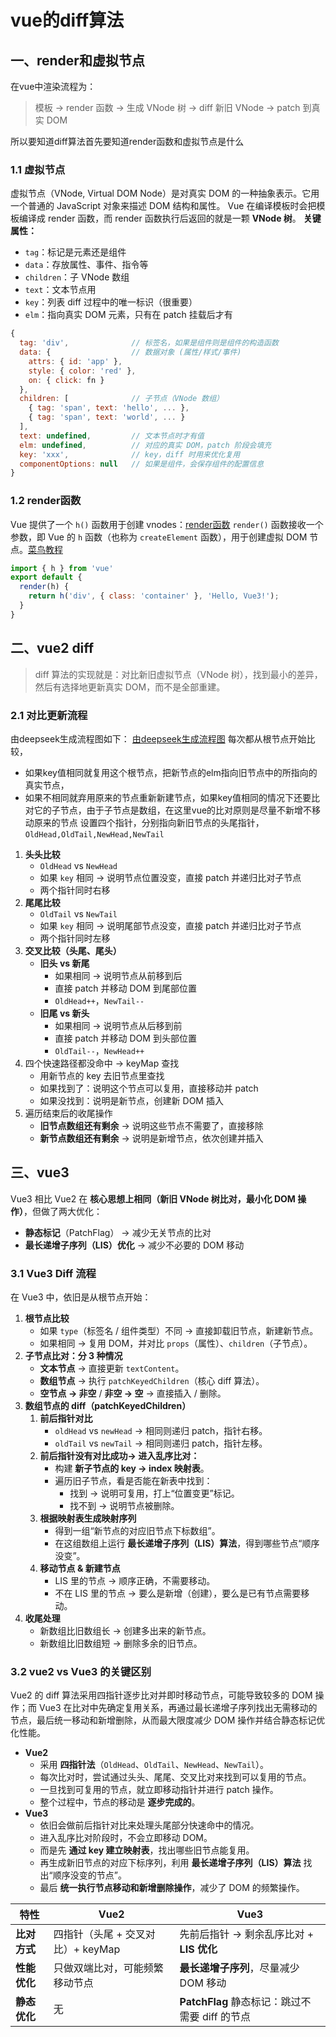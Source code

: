 # vue的diff算法
## 一、render和虚拟节点
在vue中渲染流程为：

> 模板 → render 函数 → 生成 VNode 树 → diff 新旧 VNode → patch 到真实 DOM

所以要知道diff算法首先要知道render函数和虚拟节点是什么
### 1.1 虚拟节点

虚拟节点（VNode, Virtual DOM Node）是对真实 DOM 的一种抽象表示。它用一个普通的 JavaScript 对象来描述 DOM 结构和属性。
Vue 在编译模板时会把模板编译成 render 函数，而 render 函数执行后返回的就是一颗 **VNode 树**。
**关键属性：** 
- `tag`：标记是元素还是组件
- `data`：存放属性、事件、指令等
- `children`：子 VNode 数组
- `text`：文本节点用
- `key`：列表 diff 过程中的唯一标识（很重要）
- `elm`：指向真实 DOM 元素，只有在 patch 挂载后才有
```js
{
  tag: 'div',              // 标签名，如果是组件则是组件的构造函数
  data: {                  // 数据对象 (属性/样式/事件)
    attrs: { id: 'app' },
    style: { color: 'red' },
    on: { click: fn }
  },
  children: [              // 子节点（VNode 数组）
    { tag: 'span', text: 'hello', ... },
    { tag: 'span', text: 'world', ... }
  ],
  text: undefined,         // 文本节点时才有值
  elm: undefined,          // 对应的真实 DOM，patch 阶段会填充
  key: 'xxx',              // key，diff 时用来优化复用
  componentOptions: null   // 如果是组件，会保存组件的配置信息
}

```
### 1.2 render函数

Vue 提供了一个 `h()` 函数用于创建 vnodes：[render函数](https://cn.vuejs.org/guide/extras/render-function)
`render()` 函数接收一个参数，即 Vue 的 `h` 函数（也称为 `createElement` 函数），用于创建虚拟 DOM 节点。[菜鸟教程](https://www.runoob.com/vue3/vue3-api-render.html)
```js
import { h } from 'vue'
export default {
  render(h) {
    return h('div', { class: 'container' }, 'Hello, Vue3!');
  }
}
```

## 二、vue2 diff
> diff 算法的实现就是：对比新旧虚拟节点（VNode 树），找到最小的差异，然后有选择地更新真实 DOM，而不是全部重建。
### 2.1 对比更新流程

由deepseek生成流程图如下：
[由deepseek生成流程图](assets/image-1.pdf)
每次都从根节点开始比较，
* 如果key值相同就复用这个根节点，把新节点的elm指向旧节点中的所指向的真实节点，
* 如果不相同就弃用原来的节点重新新建节点，如果key值相同的情况下还要比对它的子节点，由于子节点是数组，在这里vue的比对原则是尽量不新增不移动原来的节点
设置四个指针，分别指向新旧节点的头尾指针，`OldHead,OldTail,NewHead,NewTail`
1. **头头比较**
	- `OldHead` vs `NewHead`
	- 如果 `key` 相同 → 说明节点位置没变，直接 patch 并递归比对子节点
	- 两个指针同时右移
2. **尾尾比较**
	- `OldTail` vs `NewTail`
	- 如果 `key` 相同 → 说明尾部节点没变，直接 patch 并递归比对子节点
	- 两个指针同时左移
3. **交叉比较（头尾、尾头）**
	- **旧头 vs 新尾**
	    - 如果相同 → 说明节点从前移到后
	    - 直接 patch 并移动 DOM 到尾部位置
	    - `OldHead++`，`NewTail--`
	- **旧尾 vs 新头**
	    - 如果相同 → 说明节点从后移到前
	    - 直接 patch 并移动 DOM 到头部位置
	    - `OldTail--`，`NewHead++`
4. 四个快速路径都没命中 → keyMap 查找
	- 用新节点的 key 去旧节点里查找
	- 如果找到了：说明这个节点可以复用，直接移动并 patch
	- 如果没找到：说明是新节点，创建新 DOM 插入
5. 遍历结束后的收尾操作
	- **旧节点数组还有剩余** → 说明这些节点不需要了，直接移除
	- **新节点数组还有剩余** → 说明是新增节点，依次创建并插入
## 三、vue3
Vue3 相比 Vue2 在 **核心思想上相同（新旧 VNode 树比对，最小化 DOM 操作）**，但做了两大优化：
- **静态标记**（PatchFlag） → 减少无关节点的比对
- **最长递增子序列（LIS）优化** → 减少不必要的 DOM 移动

### 3.1 Vue3 Diff 流程

在 Vue3 中，依旧是从根节点开始：
1. **根节点比较**
    - 如果 `type`（标签名 / 组件类型）不同 → 直接卸载旧节点，新建新节点。
    - 如果相同 → 复用 DOM，并对比 `props`（属性）、`children`（子节点）。
2. **子节点比对：分 3 种情况**
    - **文本节点** → 直接更新 `textContent`。
    - **数组节点** → 执行 `patchKeyedChildren`（核心 diff 算法）。
    - **空节点 → 非空** / **非空 → 空** → 直接插入 / 删除。
3. **数组节点的 diff（patchKeyedChildren）**
    1. **前后指针对比**
        - `oldHead` vs `newHead` → 相同则递归 patch，指针右移。
        - `oldTail` vs `newTail` → 相同则递归 patch，指针左移。
    2. **前后指针没有对比成功→ 进入乱序比对：**
        - 构建 **新子节点的 key → index 映射表**。
        - 遍历旧子节点，看是否能在新表中找到：
            - 找到 → 说明可复用，打上“位置变更”标记。
            - 找不到 → 说明节点被删除。
    3. **根据映射表生成映射序列**
        - 得到一组“新节点的对应旧节点下标数组”。
        - 在这组数组上运行 **最长递增子序列（LIS）算法**，得到哪些节点“顺序没变”。
    4. **移动节点 & 新建节点**
        - LIS 里的节点 → 顺序正确，不需要移动。
        - 不在 LIS 里的节点 → 要么是新增（创建），要么是已有节点需要移动。
4. **收尾处理**
    - 新数组比旧数组长 → 创建多出来的新节点。
    - 新数组比旧数组短 → 删除多余的旧节点。
### 3.2 vue2 vs Vue3 的关键区别
Vue2 的 diff 算法采用四指针逐步比对并即时移动节点，可能导致较多的 DOM 操作；而 Vue3 在比对中先确定复用关系，再通过最长递增子序列找出无需移动的节点，最后统一移动和新增删除，从而最大限度减少 DOM 操作并结合静态标记优化性能。
- **Vue2**
    - 采用 **四指针法**（`OldHead`、`OldTail`、`NewHead`、`NewTail`）。
    - 每次比对时，尝试通过头头、尾尾、交叉比对来找到可以复用的节点。
    - 一旦找到可复用的节点，就立即移动指针并进行 patch 操作。
    - 整个过程中，节点的移动是 **逐步完成的**。
- **Vue3**
    - 依旧会做前后指针对比来处理头尾部分快速命中的情况。
    - 进入乱序比对阶段时，不会立即移动 DOM。
    - 而是先 **通过 key 建立映射表**，找出哪些旧节点能复用。
    - 再生成新旧节点的对应下标序列，利用 **最长递增子序列（LIS）算法** 找出“顺序没变的节点”。
    - 最后 **统一执行节点移动和新增删除操作**，减少了 DOM 的频繁操作。

| 特性       | Vue2                   | Vue3                              |
| -------- | ---------------------- | --------------------------------- |
| **比对方式** | 四指针（头尾 + 交叉对比）+ keyMap | 先前后指针 → 剩余乱序比对 + **LIS 优化**       |
| **性能优化** | 只做双端比对，可能频繁移动节点        | **最长递增子序列**，尽量减少 DOM 移动           |
| **静态优化** | 无                      | **PatchFlag** 静态标记：跳过不需要 diff 的节点 |


